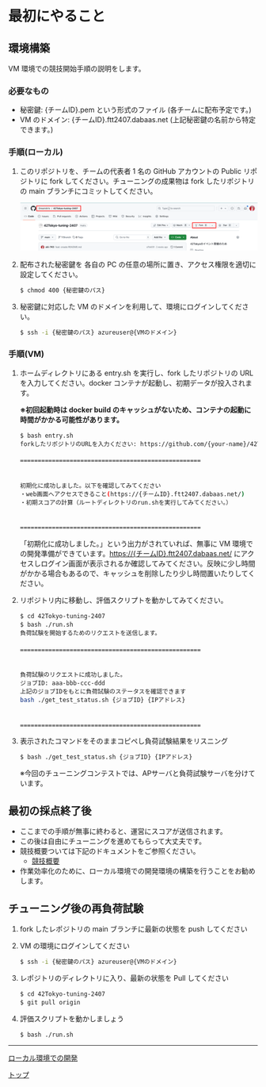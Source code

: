 # 最初にやること

## 環境構築

VM 環境での競技開始手順の説明をします。

### 必要なもの

- 秘密鍵: {チームID}.pem という形式のファイル (各チームに配布予定です。)
- VM のドメイン: {チームID}.ftt2407.dabaas.net (上記秘密鍵の名前から特定できます。)

### 手順(ローカル)

1. このリポジトリを、チームの代表者 1 名の GitHub アカウントの Public リポジトリに fork してください。チューニングの成果物は fork したリポジトリの main ブランチにコミットしてください。
    <div align="center">
        <img src="../img/4.png" alt="fork">
    </div>

1. 配布された秘密鍵を 各自の PC の任意の場所に置き、アクセス権限を適切に設定してください。

    ```bash
    $ chmod 400 {秘密鍵のパス}
    ```

1. 秘密鍵に対応した VM のドメインを利用して、環境にログインしてください。

    ```bash
    $ ssh -i {秘密鍵のパス} azureuser@{VMのドメイン}
    ```

### 手順(VM)

1. ホームディレクトリにある entry.sh を実行し、fork したリポジトリの URL を入力してください。docker コンテナが起動し、初期データが投入されます。

    **※初回起動時は docker build のキャッシュがないため、コンテナの起動に時間がかかる可能性があります。**

    ```bash
    $ bash entry.sh
    forkしたリポジトリのURLを入力ください: https://github.com/{your-name}/42Tokyo-tuning-2407.git

    ===================================================
    
    
    初期化に成功しました。以下を確認してみてください
    ・web画面へアクセスできること(https://{チームID}.ftt2407.dabaas.net/)
    ・初期スコアの計算（ルートディレクトリのrun.shを実行してみてください。）
    
    
    ===================================================
    ```

    「初期化に成功しました。」という出力がされていれば、無事に VM 環境での開発準備ができています。[https://{チームID}.ftt2407.dabaas.net/]() にアクセスしログイン画面が表示されるか確認してみてください。反映に少し時間がかかる場合もあるので、キャッシュを削除したり少し時間置いたりしてください。

1. リポジトリ内に移動し、評価スクリプトを動かしてみてください。

    ```bash
    $ cd 42Tokyo-tuning-2407
    $ bash ./run.sh
    負荷試験を開始するためのリクエストを送信します。

    ===================================================


    負荷試験のリクエストに成功しました。
    ジョブID: aaa-bbb-ccc-ddd
    上記のジョブIDをもとに負荷試験のステータスを確認できます
    bash ./get_test_status.sh {ジョブID} {IPアドレス}


    ===================================================
    ```

1. 表示されたコマンドをそのままコピペし負荷試験結果をリスニング

    ```bash
    $ bash ./get_test_status.sh {ジョブID} {IPアドレス}
    ```

    ※今回のチューニングコンテストでは、APサーバと負荷試験サーバを分けています。

## 最初の採点終了後

- ここまでの手順が無事に終わると、運営にスコアが送信されます。
- この後は自由にチューニングを進めてもらって大丈夫です。
- 競技概要ついては下記のドキュメントをご参照ください。
  <!-- - [競技概要](../env) -->
  - [競技概要](../rules/01_Contest.md)
- 作業効率化のために、ローカル環境での開発環境の構築を行うことをお勧めします。

## チューニング後の再負荷試験

1. fork したレポジトリの main ブランチに最新の状態を push してください
2. VM の環境にログインしてください

    ```bash
    $ ssh -i {秘密鍵のパス} azureuser@{VMのドメイン}
    ```

3. レポジトリのディレクトリに入り、最新の状態を Pull してください

    ```bash
    $ cd 42Tokyo-tuning-2407
    $ git pull origin
    ```

4. 評価スクリプトを動かしましょう

   ```bash
   $ bash ./run.sh
   ```

---

[ローカル環境での開発](./02_Local.md)

[トップ](../../README.md)
